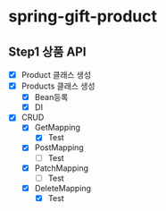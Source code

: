 # spring-gift-product

## Step1 상품 API

- [x] Product 클래스 생성
- [x] Products 클래스 생성
  - [x] Bean등록
  - [x] DI
- [x] CRUD
  - [x] GetMapping
    - [x] Test
  - [x] PostMapping
    - [ ] Test
  - [x] PatchMapping
    - [ ] Test
  - [x] DeleteMapping
    - [x] Test
